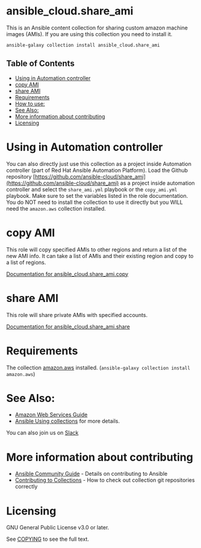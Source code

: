 # ansible_cloud.share_ami

This is an Ansible content collection for sharing custom amazon machine images (AMIs). If you are using this collection you need to install it.

```
ansible-galaxy collection install ansible_cloud.share_ami
```

## Table of Contents
* [Using in Automation controller](#using-in-automation-controller)
* [copy AMI](#copy-ami)
* [share AMI](#share-ami)
* [Requirements](#requirements)
* [How to use:](#how-to-use)
* [See Also:](#see-also)
* [More information about contributing](#more-information-about-contributing)
* [Licensing](#licensing)
<!-- /TOC -->

# Using in Automation controller

You can also directly just use this collection as a project inside Automation controller (part of Red Hat Ansible Automation Platform).  Load the Github repository [https://github.com/ansible-cloud/share_ami](https://github.com/ansible-cloud/share_ami) as a project inside automation controller and select the `share_ami.yml` playbook or the `copy_ami.yml` playbook. Make sure to set the variables listed in the role documentation.  You do NOT need to install the collection to use it directly but you WILL need the `amazon.aws` collection installed.

# copy AMI

This role will copy specified AMIs to other regions and return a list of the new AMI info.  It can take a list of AMIs and their existing region and copy to a list of regions.

[Documentation for ansible_cloud.share_ami.copy](roles/copy/README.md)

# share AMI

This role will share private AMIs with specified accounts.

[Documentation for ansible_cloud.share_ami.share](roles/share/README.md)

# Requirements

The collection [amazon.aws](https://github.com/ansible-collections/amazon.aws/blob/main/README.md) installed. (`ansible-galaxy collection install amazon.aws`)

# See Also:

* [Amazon Web Services Guide](https://docs.ansible.com/ansible/latest/scenario_guides/guide_aws.html)
* [Ansible Using collections](https://docs.ansible.com/ansible/latest/user_guide/collections_using.html) for more details.

You can also join us on [Slack](https://join.slack.com/t/ansiblenetwork/shared_invite/zt-3zeqmhhx-zuID9uJqbbpZ2KdVeTwvzw)

# More information about contributing

- [Ansible Community Guide](https://docs.ansible.com/ansible/latest/community/index.html) - Details on contributing to Ansible
- [Contributing to Collections](https://docs.ansible.com/ansible/devel/dev_guide/developing_collections.html#contributing-to-collections) - How to check out collection git repositories correctly

# Licensing

GNU General Public License v3.0 or later.

See [COPYING](https://www.gnu.org/licenses/gpl-3.0.txt) to see the full text.
